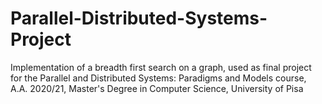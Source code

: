 # Parallel-Distributed-Systems-Project
Implementation of a breadth first search on a graph, used as final project for the Parallel and Distributed Systems: Paradigms and Models course, A.A. 2020/21, Master's Degree in Computer Science, University of Pisa
